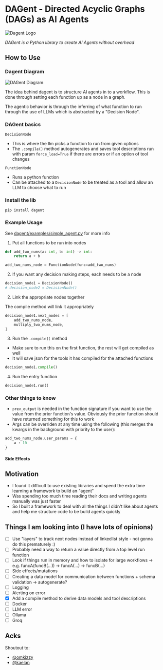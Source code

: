 # DAGent - Directed Acyclic Graphs (DAGs) as AI Agents
![Dagent Logo](DagentLogo.png)

*DAGent is a Python library to create AI Agents without overhead*


## How to Use

### Dagent Diagram
![DAGent Diagram](dagent/examples/diagram.jpeg)

The idea behind dagent is to structure AI agents in to a workflow. This is done through setting each function up as a node in a graph. 

The agentic behavior is through the inferring of what function to run through the use of LLMs which is abstracted by a "Decision Node".



### DAGent basics 

`DecisionNode`
- This is where the llm picks a function to run from given options
- The `.compile()` method autogenerates and saves tool descriptions run with param `force_load=True` if there are errors or if an option of tool changes

`FunctionNode`
- Runs a python function
- Can be attached to a `DecisionNode` to be treated as a tool and allow an LLM to choose what to run

### Install the lib 
`pip install dagent`


### Example Usage
See [dagent/examples/simple_agent.py](dagent/examples/simple_agent.py) for more info

1. Put all functions to be run into nodes

```python
def add_two_nums(a: int, b: int) -> int:
    return a + b

add_two_nums_node = FunctionNode(func=add_two_nums)
```
2. If you want any decision making steps, each needs to be a node

```python
decision_node1 = DecisionNode()
# decision_node2 = DecisionNode()
```

2. Link the appropriate nodes together

The compile method will link it appropriately

```python
decision_node1.next_nodes = [
    add_two_nums_node,
    multiply_two_nums_node,
]
```

3. Run the `.compile()` method

- Make sure to run this on the first function, the rest will get compiled as well
- It will save json for the tools it has compiled for the attached functions
```python
decision_node1.compile()
```

4. Run the entry function
```python
decision_node1.run()
```


### Other things to know

- `prev_output` is needed in the function signature if you want to use the value from the prior function's value. Obviously the prior function should have returned something for this to work
- Args can be overriden at any time using the following (this merges the kwargs in the background with priority to the user):
```python
add_two_nums_node.user_params = {
    a : 10
}
```

#### Side Effects
<!-- TODO -->


## Motivation

- I found it difficult to use existing libraries and spend the extra time learning a framework to build an "agent"
- Was spending too much time reading their docs and writing agents manually was just faster
- So I built a framework to deal with all the things I didn't like about agents and help me structure code to be build agents quickly


## Things I am looking into (I have lots of opinions)
- [ ] Use "layers" to track next nodes instead of linkedlist style - not gonna do this prematurely :)
- [ ] Probably need a way to return a value directly from a top level run function
- [ ] Look if things run in memory and how to isolate for large workflows -> e.g. funcA(funcB(...)) -> funcA(...) -> funcB(...)
- [ ] Side effects/mutations
- [ ] Creating a data model for communication between functions + schema validation -> autogenerate? 
- [ ] Logging
- [ ] Alerting on error
- [x] Add a compile method to derive data models and tool descriptions
- [ ] Docker
- [ ] LLM error
- [ ] Ollama
- [ ] Groq

## Acks
Shoutout to:
- [@omkizzy](https://x.com/omkizzy)
- [@kaelan](https://github.com/Oasixer)
